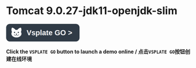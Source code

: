 # Tomcat 9.0.27-jdk11-openjdk-slim

<a href="https://www.vsplate.com/?docker-compose=https://github.com/vsplate/dcenvs/tomcat/9.0.27-jdk11-openjdk-slim"><img alt="VSPLATE GO" src="https://raw.githubusercontent.com/vsplate/images/master/vsgo_btn.png" width="200px"></a>

**Click the `VSPLATE GO` button to launch a demo online / 点击`VSPLATE GO`按钮创建在线环境**